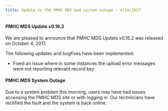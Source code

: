 ```yaml
---
title: Update to the PMHC MDS and system outage - 4/10/2017
---
```


#### PMHC MDS Update v0.16.2 ####

We are pleased to announce that PMHC MDS Update v0.16.2 was released on
October 4, 2017.

The following updates and bugfixes have been implemented:

 * Fixed an issue where in some instances the upload error messages
   were not reporting relevant record key

#### PMHC MDS System Outage ####

Due to a system problem this morning, users may have had issues accessing the
PMHC MDS site or with logging in. Our technicians have rectified the fault and
the system is back online.

